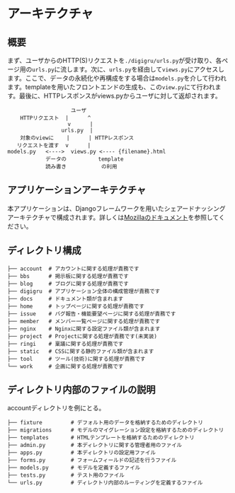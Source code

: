 # アーキテクチャ
## 概要
まず、ユーザからのHTTP(S)リクエストを`./digigru/urls.py`が受け取り、各ページ用の`urls.py`に流します。次に、`urls.py`を経由して`views.py`にアクセスします。ここで、データの永続化や再構成をする場合は`models.py`を介して行われます。templateを用いたフロントエンドの生成も、この`view.py`にて行われます。最後に、HTTPレスポンスがviews.pyからユーザに対して返却されます。

```
                    ユーザ
    HTTPリクエスト  |      ^
                   v      |
                 urls.py  |
    対象のviewに    |      | HTTPレスポンス
   リクエストを渡す  v      |
models.py   <---->  views.py <---- {filename}.html
            データの          template
            読み書き           の利用
```

## アプリケーションアーキテクチャ
本アプリケーションは、Djangoフレームワークを用いたシェアードナッシングアーキテクチャで構成されます。詳しくは[Mozillaのドキュメント](https://developer.mozilla.org/ja/docs/Learn/Server-side/Django/Introduction)を参照してください。

## ディレクトリ構成
```
├── account  # アカウントに関する処理が責務です
├── bbs      # 掲示板に関する処理が責務です
├── blog     # ブログに関する処理が責務です
├── digigru  # アプリケーション全体の構成管理が責務です
├── docs     # ドキュメント類が含まれます
├── home     # トップページに関する処理が責務です
├── issue    # バグ報告・機能要望ページに関する処理が責務です
├── member   # メンバー一覧ページに関する処理が責務です
├── nginx    # Nginxに関する設定ファイル類が含まれます
├── project  # Projectに関する処理が責務です(未実装)
├── ringi    # 稟議に関する処理が責務です
├── static   # CSSに関する静的ファイル類が含まれます
├── tool     # ツール(技術)に関する処理が責務です
└── work     # 企画に関する処理が責務です
```

## ディレクトリ内部のファイルの説明
accountディレクトリを例にとる。

```
├── fixture         # デフォルト用のデータを格納するためのディレクトリ
├── migrations      # モデルのマイグレーション設定を格納するためのディレクトリ
├── templates       # HTMLテンプレートを格納するためのディレクトリ
├── admin.py        # 本ディレクトリに関する管理者用のファイル
├── apps.py         # 本ディレクトリの設定用ファイル
├── forms.py        # フォームフィールドの記述を行うファイル
├── models.py       # モデルを定義するファイル
├── tests.py        # テスト用のファイル
└── urls.py         # ディレクトリ内部のルーティングを定義するファイル
```
